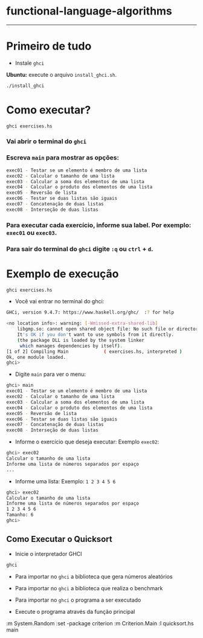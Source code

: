 # functional-language-algorithms

---

# Primeiro de tudo

- Instale `ghci`

**Ubuntu:** execute o arquivo `install_ghci.sh`.

```bash
./install_ghci
```

# Como executar?

```bash
ghci exercises.hs
```

### Vai abrir o terminal do `ghci`

### Escreva `main` para mostrar as opções:

```bash
exec01 - Testar se um elemento é membro de uma lista
exec02 - Calcular o tamanho de uma lista
exec03 - Calcular a soma dos elementos de uma lista
exec04 - Calcular o produto dos elementos de uma lista
exec05 - Reversão de lista
exec06 - Testar se duas listas são iguais
exec07 - Concatenação de duas listas
exec08 - Interseção de duas listas
```

### Para executar cada exercício, informe sua label. Por exemplo: `exec01` ou `exec03`.

### Para sair do terminal do `ghci` digite `:q` ou `ctrl` + `d`.

# Exemplo de execução

```bash
ghci exercises.hs
```

- Você vai entrar no terminal do ghci:

```bash
GHCi, version 9.4.7: https://www.haskell.org/ghc/  :? for help

<no location info>: warning: [-Wmissed-extra-shared-lib]
    libgmp.so: cannot open shared object file: No such file or directory
    It's OK if you don't want to use symbols from it directly.
    (the package DLL is loaded by the system linker
     which manages dependencies by itself).
[1 of 2] Compiling Main             ( exercises.hs, interpreted )
Ok, one module loaded.
ghci>
```

- Digite `main` para ver o menu:

```bash
ghci> main
exec01 - Testar se um elemento é membro de uma lista
exec02 - Calcular o tamanho de uma lista
exec03 - Calcular a soma dos elementos de uma lista
exec04 - Calcular o produto dos elementos de uma lista
exec05 - Reversão de lista
exec06 - Testar se duas listas são iguais
exec07 - Concatenação de duas listas
exec08 - Interseção de duas listas
```

- Informe o exercício que deseja executar: Exemplo `exec02`:

```bash
ghci> exec02
Calcular o tamanho de uma lista
Informe uma lista de números separados por espaço
...
```

- Informe uma lista: Exemplo: `1 2 3 4 5 6`

```bash
ghci> exec02
Calcular o tamanho de uma lista
Informe uma lista de números separados por espaço
1 2 3 4 5 6
Tamanho: 6
ghci>
```


## Como Executar o Quicksort

- Inicie o interpretador GHCI
```bash
ghci
```

- Para importar no `ghci` a biblioteca que gera números aleatórios

- Para importar no `ghci` a biblioteca que realiza o benchmark

- Para importar no `ghci` o programa a ser executado

- Execute o programa através da função principal

:m System.Random
:set -package criterion
:m Criterion.Main
:l quicksort.hs
main